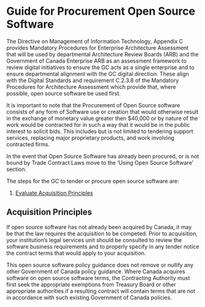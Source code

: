 # Guide for Procurement Open Source Software

The Directive on Management of Information Technology, Appendix C provides Mandatory Procedures for Enterprise Architecture Assessment that will be used by departmental Architecture Review Boards (ARB) and the Government of Canada Enterprise ARB as an assessment framework to review digital initiatives to ensure the GC acts as a single enterprise and to ensure departmental alignment with the GC digital direction.
These align with the Digital Standards and requirement C.2.3.8 of the Mandatory Procedures for Architecture Assessment which provide that, where possible, open source software be used first.

It is important to note that the Procurement of Open Source software consists of any form of Software use or creation that would otherwise result in the exchange of monetary value greater then $40,000 or by nature of the work would be contracted for in such a way that it would be in the public interest to solicit bids. This includes but is not limited to tendering support services, replacing major proprietary products, and work involving contracted firms.

In the event that Open Source Software has already been procured, or is not bound by Trade Contract Laws move to the ‘Using Open Source Software’ section.

The steps for the GC to tender or procure open source software are:

1. [Evaluate Acquisition Principles](#acquisition-principles)

## Acquisition Principles

If open source software has not already been acquired by Canada, it may be that the law requires the acquisition to be competed.  Prior to acquisition, your institution’s legal services unit should be consulted to review the software business requirements and to properly specify in any tender notice the contract terms that would apply to your acquisition.  

This open source software policy guidance does not remove or nullify any other Government of Canada policy guidance.  Where Canada acquires software on open source software terms, the Contracting Authority must first seek the appropriate exemptions from Treasury Board or other appropriate authorities if a resulting contract will contain terms that are not in accordance with such existing Government of Canada policies.
